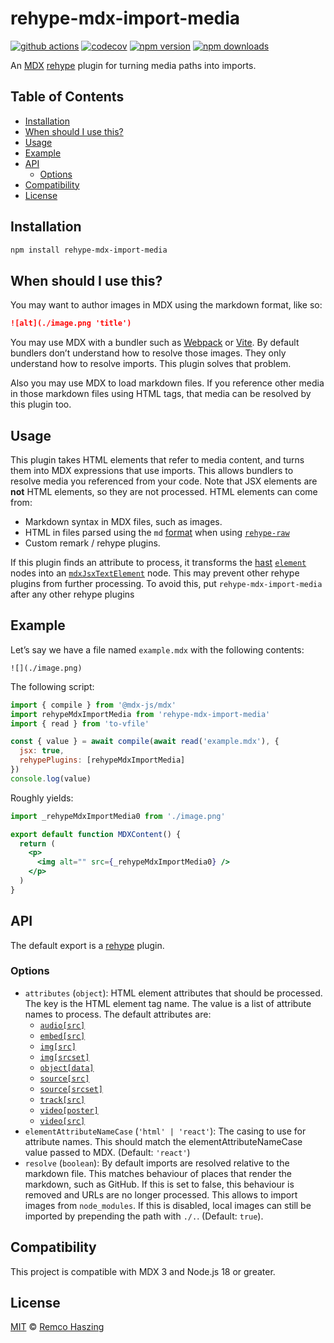 # rehype-mdx-import-media

[![github actions](https://github.com/remcohaszing/rehype-mdx-import-media/actions/workflows/ci.yaml/badge.svg)](https://github.com/remcohaszing/rehype-mdx-import-media/actions/workflows/ci.yaml)
[![codecov](https://codecov.io/gh/remcohaszing/rehype-mdx-import-media/branch/main/graph/badge.svg)](https://codecov.io/gh/remcohaszing/rehype-mdx-import-media)
[![npm version](https://img.shields.io/npm/v/rehype-mdx-import-media)](https://www.npmjs.com/package/rehype-mdx-import-media)
[![npm downloads](https://img.shields.io/npm/dm/rehype-mdx-import-media)](https://www.npmjs.com/package/rehype-mdx-import-media)

An [MDX](https://mdxjs.com) [rehype](https://github.com/rehypejs/rehype) plugin for turning media
paths into imports.

## Table of Contents

- [Installation](#installation)
- [When should I use this?](#when-should-i-use-this)
- [Usage](#usage)
- [Example](#example)
- [API](#api)
  - [Options](#options)
- [Compatibility](#compatibility)
- [License](#license)

## Installation

```sh
npm install rehype-mdx-import-media
```

## When should I use this?

You may want to author images in MDX using the markdown format, like so:

```markdown
![alt](./image.png 'title')
```

You may use MDX with a bundler such as [Webpack](https://webpack.js.org) or
[Vite](http://vitejs.dev). By default bundlers don’t understand how to resolve those images. They
only understand how to resolve imports. This plugin solves that problem.

Also you may use MDX to load markdown files. If you reference other media in those markdown files
using HTML tags, that media can be resolved by this plugin too.

## Usage

This plugin takes HTML elements that refer to media content, and turns them into MDX expressions
that use imports. This allows bundlers to resolve media you referenced from your code. Note that JSX
elements are **not** HTML elements, so they are not processed. HTML elements can come from:

- Markdown syntax in MDX files, such as images.
- HTML in files parsed using the `md` [format](https://mdxjs.com/packages/mdx/#processoroptions)
  when using [`rehype-raw`](https://github.com/rehypejs/rehype-raw)
- Custom remark / rehype plugins.

If this plugin finds an attribute to process, it transforms the
[hast](https://github.com/syntax-tree/hast) [`element`](https://github.com/syntax-tree/hast#element)
nodes into an
[`mdxJsxTextElement`](https://github.com/syntax-tree/mdast-util-mdx-jsx#mdxjsxtextelementhast) node.
This may prevent other rehype plugins from further processing. To avoid this, put
`rehype-mdx-import-media` after any other rehype plugins

## Example

Let’s say we have a file named `example.mdx` with the following contents:

```mdx
![](./image.png)
```

The following script:

```js
import { compile } from '@mdx-js/mdx'
import rehypeMdxImportMedia from 'rehype-mdx-import-media'
import { read } from 'to-vfile'

const { value } = await compile(await read('example.mdx'), {
  jsx: true,
  rehypePlugins: [rehypeMdxImportMedia]
})
console.log(value)
```

Roughly yields:

```jsx
import _rehypeMdxImportMedia0 from './image.png'

export default function MDXContent() {
  return (
    <p>
      <img alt="" src={_rehypeMdxImportMedia0} />
    </p>
  )
}
```

## API

The default export is a [rehype](https://github.com/rehypejs/rehype) plugin.

### Options

- `attributes` (`object`): HTML element attributes that should be processed. The key is the HTML
  element tag name. The value is a list of attribute names to process. The default attributes are:
  - [`audio[src]`](https://developer.mozilla.org/en-US/docs/Web/HTML/Element/audio#src)
  - [`embed[src]`](https://developer.mozilla.org/en-US/docs/Web/HTML/Element/embed#src)
  - [`img[src]`](https://developer.mozilla.org/en-US/docs/Web/HTML/Element/img#src)
  - [`img[srcset]`](https://developer.mozilla.org/en-US/docs/Web/HTML/Element/img#srcset)
  - [`object[data]`](https://developer.mozilla.org/en-US/docs/Web/HTML/Element/object#data)
  - [`source[src]`](https://developer.mozilla.org/en-US/docs/Web/HTML/Element/source#src)
  - [`source[srcset]`](https://developer.mozilla.org/en-US/docs/Web/HTML/Element/source#srcset)
  - [`track[src]`](https://developer.mozilla.org/en-US/docs/Web/HTML/Element/track#src)
  - [`video[poster]`](https://developer.mozilla.org/en-US/docs/Web/HTML/Element/video#poster)
  - [`video[src]`](https://developer.mozilla.org/en-US/docs/Web/HTML/Element/video#src)
- `elementAttributeNameCase` (`'html' | 'react'`): The casing to use for attribute names. This
  should match the elementAttributeNameCase value passed to MDX. (Default: `'react'`)
- `resolve` (`boolean`): By default imports are resolved relative to the markdown file. This matches
  behaviour of places that render the markdown, such as GitHub. If this is set to false, this
  behaviour is removed and URLs are no longer processed. This allows to import images from
  `node_modules`. If this is disabled, local images can still be imported by prepending the path
  with `./.`. (Default: `true`).

## Compatibility

This project is compatible with MDX 3 and Node.js 18 or greater.

## License

[MIT](LICENSE.md) © [Remco Haszing](https://github.com/remcohaszing)
